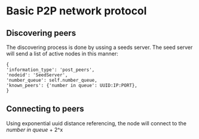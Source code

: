 # Basic P2P network protocol
## Discovering peers

The discovering process is done by ussing a seeds server.
The seed server will send a list of active nodes in this manner:
    
    {
    'information_type': 'post_peers',
    'nodeid': 'SeedServer',
    'number_queue': self.number_queue,
    'known_peers': {'number in queue': UUID:IP:PORT},
    }
    

## Connecting to peers
Using exponential uuid distance referencing, the node will connect to the 
_number in queue_ + 2^x